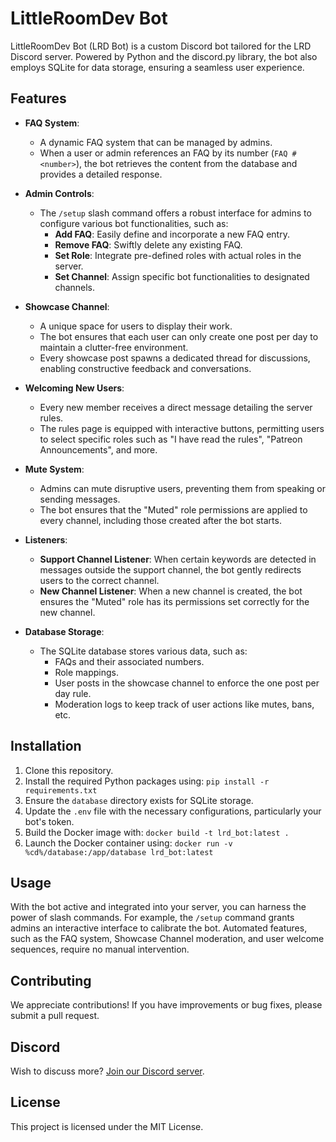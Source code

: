 # LittleRoomDev Bot

LittleRoomDev Bot (LRD Bot) is a custom Discord bot tailored for the LRD Discord server. Powered by Python and the discord.py library, the bot also employs SQLite for data storage, ensuring a seamless user experience.

## Features

- **FAQ System**: 
  - A dynamic FAQ system that can be managed by admins.
  - When a user or admin references an FAQ by its number (`FAQ #<number>`), the bot retrieves the content from the database and provides a detailed response.
  
- **Admin Controls**: 
  - The `/setup` slash command offers a robust interface for admins to configure various bot functionalities, such as:
    - **Add FAQ**: Easily define and incorporate a new FAQ entry.
    - **Remove FAQ**: Swiftly delete any existing FAQ.
    - **Set Role**: Integrate pre-defined roles with actual roles in the server.
    - **Set Channel**: Assign specific bot functionalities to designated channels.
    
- **Showcase Channel**: 
  - A unique space for users to display their work.
  - The bot ensures that each user can only create one post per day to maintain a clutter-free environment.
  - Every showcase post spawns a dedicated thread for discussions, enabling constructive feedback and conversations.

- **Welcoming New Users**: 
  - Every new member receives a direct message detailing the server rules.
  - The rules page is equipped with interactive buttons, permitting users to select specific roles such as "I have read the rules", "Patreon Announcements", and more.

- **Mute System**: 
  - Admins can mute disruptive users, preventing them from speaking or sending messages.
  - The bot ensures that the "Muted" role permissions are applied to every channel, including those created after the bot starts.

- **Listeners**: 
  - **Support Channel Listener**: When certain keywords are detected in messages outside the support channel, the bot gently redirects users to the correct channel.
  - **New Channel Listener**: When a new channel is created, the bot ensures the "Muted" role has its permissions set correctly for the new channel.

- **Database Storage**: 
  - The SQLite database stores various data, such as:
    - FAQs and their associated numbers.
    - Role mappings.
    - User posts in the showcase channel to enforce the one post per day rule.
    - Moderation logs to keep track of user actions like mutes, bans, etc.

## Installation

1. Clone this repository.
2. Install the required Python packages using: `pip install -r requirements.txt`
3. Ensure the `database` directory exists for SQLite storage.
4. Update the `.env` file with the necessary configurations, particularly your bot's token.
5. Build the Docker image with: `docker build -t lrd_bot:latest .`
6. Launch the Docker container using: `docker run -v %cd%/database:/app/database lrd_bot:latest`

## Usage

With the bot active and integrated into your server, you can harness the power of slash commands. For example, the `/setup` command grants admins an interactive interface to calibrate the bot. Automated features, such as the FAQ system, Showcase Channel moderation, and user welcome sequences, require no manual intervention.

## Contributing

We appreciate contributions! If you have improvements or bug fixes, please submit a pull request.

## Discord

Wish to discuss more? [Join our Discord server](https://discord.gg/CmrFZgZVEE).

## License

This project is licensed under the MIT License.
